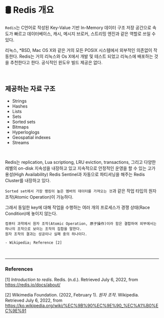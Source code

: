 # :oil_drum: **Redis 개요** 

`Redis`는 C언어로 작성된 Key-Value 기반 In-Memory 데이터 구조 저장 공간으로 속도가 빠르고 데이터베이스, 캐시, 메시지 브로커, 스트리밍 엔진과 같은 역할로 쓰일 수 있다.

리눅스, *BSD, Mac OS X와 같은 거의 모든 POSIX 시스템에서 외부적인 의존없이 작동한다. Redis는 거의 리눅스와 Os X에서 개발 및 테스트 되었고 리눅스에 배포하는 것을 추천한다고 한다. 공식적인 윈도우 빌드 제공은 없다.

<br>

## 제공하는 자료 구조

- Strings
- Hashes
- Lists
- Sets
- Sorted sets
- Bitmaps
- Hyperloglogs
- Geospatial indexes
- Streams

<br>

Redis는 replication, Lua scriptiong, LRU eviction, transactions, 그리고 다양한 레벨의 on-disk 지속성을 내장하고 있고 지속적으로 안정적인 운영을 할 수 있는 고가용성(High Availability) Redis Sentinel과 자동으로 파티셔닝을 해주는 Redis Cluster를 내장하고 있다.

`Sorted set에서 가장 랭킹이 높은 멤버의 데이터를 가져오는 것`과 같은 작업 타입의 원자 조작(Atomic Operation)이 가능하다. 

그래서 동일한 key에 대해 작업을 수행하는 여러 개의 프로세스가 경쟁 상태(Race Condition)에 놓이지 않는다.

```
컴퓨터 과학에서 원자 조작(Atomic Operation, 原子操作)이라 함은 결합하여 외부에서는 하나의 조작으로 보이는 조작의 집합을 말한다.
원자 조작의 결과는 성공이나 실패 중의 하나이다.

- Wikipedia; Reference [2]
```



<br>

---
### **References**
[1] *Introduction to redis*. Redis. (n.d.). Retrieved July 6, 2022, from https://redis.io/docs/about/

[2] Wikimedia Foundation. (2022, February 1). *원자 조작*. Wikipedia. Retrieved July 6, 2022, from https://ko.wikipedia.org/wiki/%EC%9B%90%EC%9E%90_%EC%A1%B0%EC%9E%91 